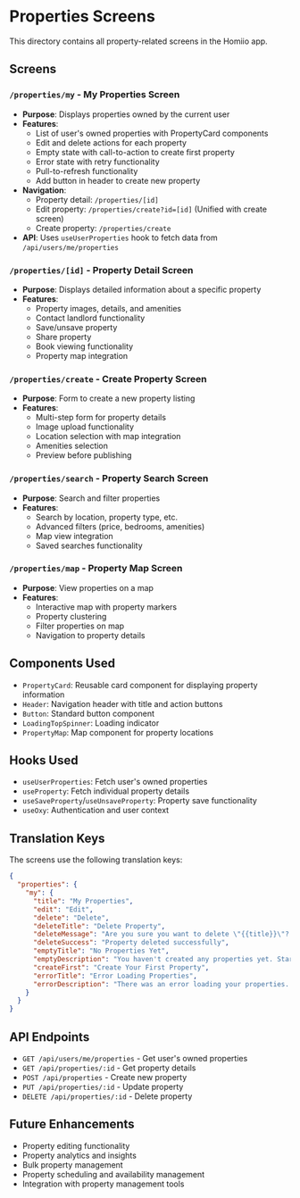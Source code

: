 # Properties Screens

This directory contains all property-related screens in the Homiio app.

## Screens

### `/properties/my` - My Properties Screen
- **Purpose**: Displays properties owned by the current user
- **Features**:
  - List of user's owned properties with PropertyCard components
  - Edit and delete actions for each property
  - Empty state with call-to-action to create first property
  - Error state with retry functionality
  - Pull-to-refresh functionality
  - Add button in header to create new property
- **Navigation**: 
  - Property detail: `/properties/[id]`
  - Edit property: `/properties/create?id=[id]` (Unified with create screen)
  - Create property: `/properties/create`
- **API**: Uses `useUserProperties` hook to fetch data from `/api/users/me/properties`

### `/properties/[id]` - Property Detail Screen
- **Purpose**: Displays detailed information about a specific property
- **Features**:
  - Property images, details, and amenities
  - Contact landlord functionality
  - Save/unsave property
  - Share property
  - Book viewing functionality
  - Property map integration

### `/properties/create` - Create Property Screen
- **Purpose**: Form to create a new property listing
- **Features**:
  - Multi-step form for property details
  - Image upload functionality
  - Location selection with map integration
  - Amenities selection
  - Preview before publishing

### `/properties/search` - Property Search Screen
- **Purpose**: Search and filter properties
- **Features**:
  - Search by location, property type, etc.
  - Advanced filters (price, bedrooms, amenities)
  - Map view integration
  - Saved searches functionality

### `/properties/map` - Property Map Screen
- **Purpose**: View properties on a map
- **Features**:
  - Interactive map with property markers
  - Property clustering
  - Filter properties on map
  - Navigation to property details

## Components Used

- `PropertyCard`: Reusable card component for displaying property information
- `Header`: Navigation header with title and action buttons
- `Button`: Standard button component
- `LoadingTopSpinner`: Loading indicator
- `PropertyMap`: Map component for property locations

## Hooks Used

- `useUserProperties`: Fetch user's owned properties
- `useProperty`: Fetch individual property details
- `useSaveProperty`/`useUnsaveProperty`: Property save functionality
- `useOxy`: Authentication and user context

## Translation Keys

The screens use the following translation keys:

```json
{
  "properties": {
    "my": {
      "title": "My Properties",
      "edit": "Edit",
      "delete": "Delete",
      "deleteTitle": "Delete Property",
      "deleteMessage": "Are you sure you want to delete \"{{title}}\"? This action cannot be undone.",
      "deleteSuccess": "Property deleted successfully",
      "emptyTitle": "No Properties Yet",
      "emptyDescription": "You haven't created any properties yet. Start by adding your first property listing.",
      "createFirst": "Create Your First Property",
      "errorTitle": "Error Loading Properties",
      "errorDescription": "There was an error loading your properties. Please try again."
    }
  }
}
```

## API Endpoints

- `GET /api/users/me/properties` - Get user's owned properties
- `GET /api/properties/:id` - Get property details
- `POST /api/properties` - Create new property
- `PUT /api/properties/:id` - Update property
- `DELETE /api/properties/:id` - Delete property

## Future Enhancements

- Property editing functionality
- Property analytics and insights
- Bulk property management
- Property scheduling and availability management
- Integration with property management tools 